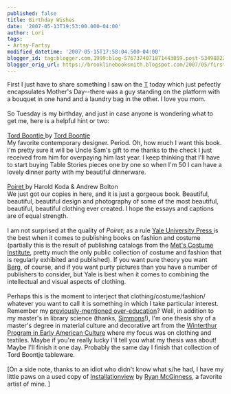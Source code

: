 ```yaml
---
published: false
title: Birthday Wishes
date: '2007-05-13T19:53:00.000-04:00'
author: Lori
tags:
- Artsy-Fartsy
modified_datetime: '2007-05-15T17:58:04.500-04:00'
blogger_id: tag:blogger.com,1999:blog-5767374071871443859.post-5349882265558020047
blogger_orig_url: https://brooklinebooksmith.blogspot.com/2007/05/first-i-just-have-to-share-something-i.html
---
```


First I just have to share something I saw on the <a href="https://mbta.com/">T</a> today which just pefectly encapsulates Mother's Day--there was a guy standing on the platform with a bouquet in one hand and a laundry bag in the other. I love you mom.<br /><br />So Tuesday is my birthday, and just in case anyone is wondering what to get me, here is a helpful hint or two:<br /><br /><a href="https://brookline.booksense.com/NASApp/store/Search?s=results&initiate=yes&amp;fromauthor=yes&author=5862413">Tord Boontje </a>by <a href="https://www.tordboontje.com/">Tord Boontje</a><br />My favorite contemporary designer. Period. Oh, how much I want this book. I'm pretty sure it will be Uncle Sam's gift to me thanks to the check I just received from him for overpaying him last year. I keep thinking that I'll have to start buying Table Stories pieces one by one so when I'm 50 I can have a lovely dinner party with my beautiful dinnerware.<br /><br /><a href="https://brookline.booksense.com/NASApp/store/Product?s=showproduct&amp;isbn=9780300120295">Poiret </a>by Harold Koda & Andrew Bolton<br />We just got our copies in here, and it is just a gorgeous book. Beautiful, beautiful, beautiful design and photography of some of the most beautiful, beautiful, beautiful clothing ever created. I hope the essays and captions are of equal strength.<br /><br />I am not surprised at the quality of <em>Poiret</em>; as a rule <a href="https://yalepress.yale.edu/yupbooks/ArtAndArchitecture/index.asp">Yale University Press </a>is the best when it comes to publishing books on fashion and costume (partially this is the result of publishing catalogs from the <a href="https://www.metmuseum.org/Works_of_Art/department.asp?dep=8">Met's Costume Institute</a>, pretty much the only public collection of costume and fashion that is regularly exhibited and published). If you want pure theory you want <a href="https://www.bergpublishers.com/us/home.htm">Berg</a>, of course, and if you want purty pictures than you have a number of publishers to consider, but Yale is best when it comes to combining the intellectual and visual aspects of clothing.<br /><br />Perhaps this is the moment to interject that clothing/costume/fashion/ whatever you want to call it is something in which I take particular interest. Remember my <a href="https://brooklinebooksmith.blogspot.com/2007/05/titles-for-kids.html">previously-mentioned over-education</a>? Well, in addition to my master's in library science (thanks, <a href="https://www.simmons.edu/gslis/">Simmons</a>!), I'm one thesis shy of a master's degree in material culture and decorative art from the <a href="https://www.udel.edu/winterthurprogram/index.html">Winterthur Program in Early American Culture</a> where my focus was on clothing and textiles. Maybe if you're really lucky I'll tell you what my thesis was about! Maybe I'll finish it one day. Probably the same day I finish that collection of Tord Boontje tableware.<br /><br />[On a side note, thanks to an idiot who didn't know what s/he had, I have my little paws on a used copy of <a href="https://brookline.booksense.com/NASApp/store/Search?s=results&initiate=yes&amp;ks=q&qsselect=KQ&amp;amp;amp;amp;title=&author=&amp;qstext=installationview">Installationview</a> by <a href="https://www.ryanmcginness.com/">Ryan McGinness</a>, a favorite artist of mine. ]